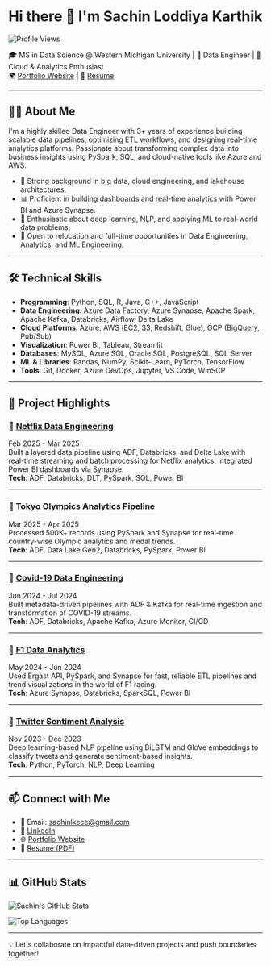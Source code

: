 # Hi there 👋 I'm Sachin Loddiya Karthik

![Profile Views](https://komarev.com/ghpvc/?username=SachinLoddiyaKarthik)

🎓 MS in Data Science @ Western Michigan University | 💼 Data Engineer | 🚀 Cloud & Analytics Enthusiast  
🌍 [Portfolio Website](https://sachinloddiyakarthik.github.io/Portfolio-SLK) | 📄 [Resume](https://github.com/SachinLoddiyaKarthik/Portfolio-SLK/blob/main/assets/Sachin_Resume.pdf)

---

## 👨‍💻 About Me

I'm a highly skilled Data Engineer with 3+ years of experience building scalable data pipelines, optimizing ETL workflows, and designing real-time analytics platforms. Passionate about transforming complex data into business insights using PySpark, SQL, and cloud-native tools like Azure and AWS.

- 🔧 Strong background in big data, cloud engineering, and lakehouse architectures.
- 📊 Proficient in building dashboards and real-time analytics with Power BI and Azure Synapse.
- 🧠 Enthusiastic about deep learning, NLP, and applying ML to real-world data problems.
- 📍 Open to relocation and full-time opportunities in Data Engineering, Analytics, and ML Engineering.

---

## 🛠️ Technical Skills

- **Programming**: Python, SQL, R, Java, C++, JavaScript  
- **Data Engineering**: Azure Data Factory, Azure Synapse, Apache Spark, Apache Kafka, Databricks, Airflow, Delta Lake  
- **Cloud Platforms**: Azure, AWS (EC2, S3, Redshift, Glue), GCP (BigQuery, Pub/Sub)  
- **Visualization**: Power BI, Tableau, Streamlit  
- **Databases**: MySQL, Azure SQL, Oracle SQL, PostgreSQL, SQL Server  
- **ML & Libraries**: Pandas, NumPy, Scikit-Learn, PyTorch, TensorFlow  
- **Tools**: Git, Docker, Azure DevOps, Jupyter, VS Code, WinSCP  

---

## 🚀 Project Highlights

### 📌 [Netflix Data Engineering](#)
Feb 2025 - Mar 2025  
Built a layered data pipeline using ADF, Databricks, and Delta Lake with real-time streaming and batch processing for Netflix analytics. Integrated Power BI dashboards via Synapse.  
**Tech**: ADF, Databricks, DLT, PySpark, SQL, Power BI

---

### 📌 [Tokyo Olympics Analytics Pipeline](#)
Mar 2025 - Apr 2025  
Processed 500K+ records using PySpark and Synapse for real-time country-wise Olympic analytics and medal trends.  
**Tech**: ADF, Data Lake Gen2, Databricks, PySpark, Power BI

---

### 📌 [Covid-19 Data Engineering](#)
Jun 2024 - Jul 2024  
Built metadata-driven pipelines with ADF & Kafka for real-time ingestion and transformation of COVID-19 streams.  
**Tech**: ADF, Databricks, Apache Kafka, Azure Monitor, CI/CD

---

### 📌 [F1 Data Analytics](#)
May 2024 - Jun 2024  
Used Ergast API, PySpark, and Synapse for fast, reliable ETL pipelines and trend visualizations in the world of F1 racing.  
**Tech**: Azure Synapse, Databricks, SparkSQL, Power BI

---

### 📌 [Twitter Sentiment Analysis](#)
Nov 2023 - Dec 2023  
Deep learning-based NLP pipeline using BiLSTM and GloVe embeddings to classify tweets and generate sentiment-based insights.  
**Tech**: Python, PyTorch, NLP, Deep Learning

---

## 📫 Connect with Me

- 📧 Email: sachinlkece@gmail.com  
- 🔗 [LinkedIn](https://www.linkedin.com/in/sachin-lk/)  
- 🌐 [Portfolio Website](https://sachinloddiyakarthik.github.io/Portfolio-SLK)  
- 📄 [Resume (PDF)](https://github.com/SachinLoddiyaKarthik/Portfolio-SLK/blob/main/assets/Sachin_Resume.pdf)

---

## 📊 GitHub Stats

![Sachin's GitHub Stats](https://github-readme-stats.vercel.app/api?username=SachinLoddiyaKarthik&show_icons=true&theme=radical)

![Top Languages](https://github-readme-stats.vercel.app/api/top-langs/?username=SachinLoddiyaKarthik&layout=compact&theme=radical)

---

💡 Let's collaborate on impactful data-driven projects and push boundaries together!
